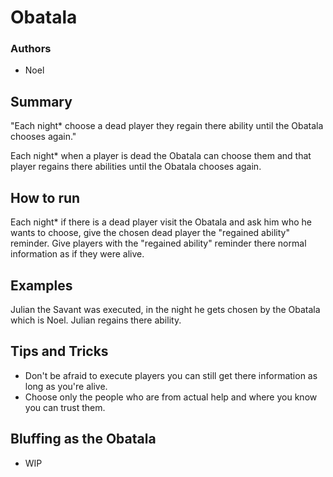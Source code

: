 # Obatala

### Authors
- Noel

## Summary

"Each night* choose a dead player they regain there ability until the Obatala chooses again."

Each night* when a player is dead the Obatala can choose them and that player regains there abilities until the Obatala chooses again.

## How to run

Each night* if there is a dead player visit the Obatala and ask him who he wants to choose, give the chosen dead player the "regained ability" reminder.
Give players with the "regained ability" reminder there normal information as if they were alive.

## Examples

Julian the Savant was executed, in the night he gets chosen by the Obatala which is Noel. Julian regains there ability.

## Tips and Tricks

- Don't be afraid to execute players you can still get there information as long as you're alive.
- Choose only the people who are from actual help and where you know you can trust them.

## Bluffing as the Obatala

- WIP